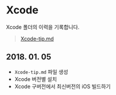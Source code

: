 # Xcode
Xcode 폴더의 이력을 기록합니다.

> [Xcode-tip.md](https://github.com/yuniithings/TIL/blob/master/Xcode/Xcode-tip.md)

## 2018. 01. 05
- `Xcode-tip.md` 파일 생성
- Xcode 버전별 설치
- Xcode 구버전에서 최신버전의 iOS 빌드하기
